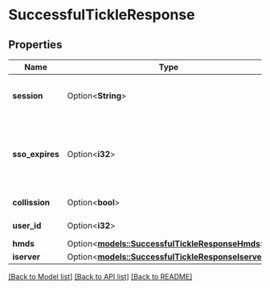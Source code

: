 # SuccessfulTickleResponse

## Properties

Name | Type | Description | Notes
------------ | ------------- | ------------- | -------------
**session** | Option<**String**> | Returns the session token of the contract. | [optional]
**sso_expires** | Option<**i32**> | Returns the number of milliseconds until the current sso session expires. | [optional]
**collission** | Option<**bool**> | (Internal Use Only) | [optional]
**user_id** | Option<**i32**> | (Internal Use Only) | [optional]
**hmds** | Option<[**models::SuccessfulTickleResponseHmds**](successfulTickleResponse_hmds.md)> |  | [optional]
**iserver** | Option<[**models::SuccessfulTickleResponseIserver**](successfulTickleResponse_iserver.md)> |  | [optional]

[[Back to Model list]](../README.md#documentation-for-models) [[Back to API list]](../README.md#documentation-for-api-endpoints) [[Back to README]](../README.md)


